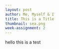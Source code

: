 ```yaml
---
layout: post
author: Me, Myself & I
title: This is a Title
thumbnail: sea.png
week-assignment: 2
---
```


hello this is a test